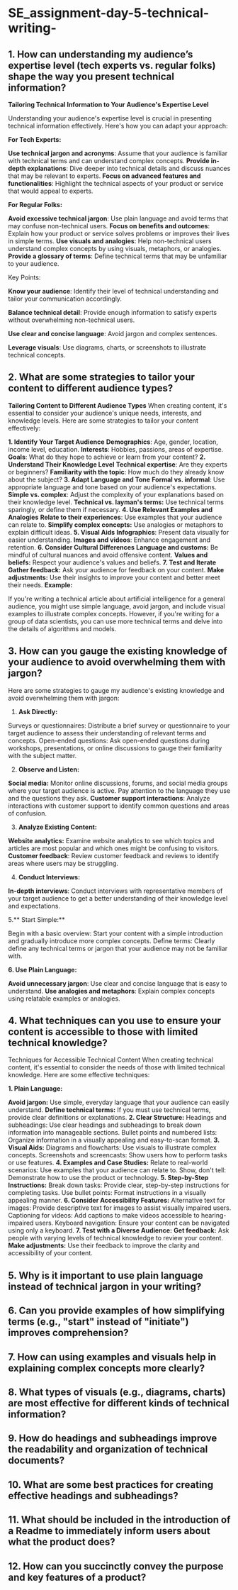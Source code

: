 # SE_assignment-day-5-technical-writing-
## 1. How can understanding my audience’s expertise level (tech experts vs. regular folks) shape the way you present technical information?

**Tailoring Technical Information to Your Audience's Expertise Level**

Understanding your audience's expertise level is crucial in presenting technical information effectively. Here's how you can adapt your approach:

**For Tech Experts:**

**Use technical jargon and acronyms**: Assume that your audience is familiar with technical terms and can understand complex concepts.
**Provide in-depth explanations**: Dive deeper into technical details and discuss nuances that may be relevant to experts.
**Focus on advanced features and functionalities**: Highlight the technical aspects of your product or service that would appeal to experts.

**For Regular Folks:**

**Avoid excessive technical jargon**: Use plain language and avoid terms that may confuse non-technical users.
**Focus on benefits and outcomes**: Explain how your product or service solves problems or improves their lives in simple terms.
**Use visuals and analogies**: Help non-technical users understand complex concepts by using visuals, metaphors, or analogies.
**Provide a glossary of terms**: Define technical terms that may be unfamiliar to your audience.

Key Points:

**Know your audience**: Identify their level of technical understanding and tailor your communication accordingly.

**Balance technical detail**: Provide enough information to satisfy experts without overwhelming non-technical users.

**Use clear and concise language**: Avoid jargon and complex sentences.

**Leverage visuals**: Use diagrams, charts, or screenshots to illustrate technical concepts.

## 2. What are some strategies to tailor your content to different audience types?

**Tailoring Content to Different Audience Types**
When creating content, it's essential to consider your audience's unique needs, interests, and knowledge levels. Here are some strategies to tailor your content effectively:

**1. Identify Your Target Audience**
**Demographics**: Age, gender, location, income level, education.
**Interests**: Hobbies, passions, areas of expertise.
**Goals**: What do they hope to achieve or learn from your content?
**2. Understand Their Knowledge Level**
**Technical expertise**: Are they experts or beginners?
**Familiarity with the topic**: How much do they already know about the subject?
**3. Adapt Language and Tone**
**Formal vs. informal**: Use appropriate language and tone based on your audience's expectations.
**Simple vs. complex**: Adjust the complexity of your explanations based on their knowledge level.
**Technical vs. layman's terms:** Use technical terms sparingly, or define them if necessary.
**4. Use Relevant Examples and Analogies**
**Relate to their experiences**: Use examples that your audience can relate to.
**Simplify complex concepts:** Use analogies or metaphors to explain difficult ideas.
**5. Visual Aids**
**Infographics**: Present data visually for easier understanding.
**Images and videos**: Enhance engagement and retention.
**6. Consider Cultural Differences**
**Language and customs:** Be mindful of cultural nuances and avoid offensive content.
**Values and beliefs:** Respect your audience's values and beliefs.
**7. Test and Iterate**
**Gather feedback:** Ask your audience for feedback on your content.
**Make adjustments:** Use their insights to improve your content and better meet their needs.
**Example:**

If you're writing a technical article about artificial intelligence for a general audience, you might use simple language, avoid jargon, and include visual examples to illustrate complex concepts. However, if you're writing for a group of data scientists, you can use more technical terms and delve into the details of algorithms and models.

## 3. How can you gauge the existing knowledge of your audience to avoid overwhelming them with jargon?

Here are some strategies to gauge my audience's existing knowledge and avoid overwhelming them with jargon:

1. **Ask Directly:**

Surveys or questionnaires: Distribute a brief survey or questionnaire to your target audience to assess their understanding of relevant terms and concepts.
Open-ended questions: Ask open-ended questions during workshops, presentations, or online discussions to gauge their familiarity with the subject matter.

2. **Observe and Listen:**

**Social media:** Monitor online discussions, forums, and social media groups where your target audience is active. Pay attention to the language they use and the questions they ask.
**Customer support interactions**: Analyze interactions with customer support to identify common questions and areas of confusion.

3. **Analyze Existing Content:**

**Website analytics:** Examine website analytics to see which topics and articles are most popular and which ones might be confusing to visitors.
**Customer feedback**: Review customer feedback and reviews to identify areas where users may be struggling.

4. **Conduct Interviews:**

**In-depth interviews**: Conduct interviews with representative members of your target audience to get a better understanding of their knowledge level and expectations.

5.** Start Simple:**

Begin with a basic overview: Start your content with a simple introduction and gradually introduce more complex concepts.
Define terms: Clearly define any technical terms or jargon that your audience may not be familiar with.

**6. Use Plain Language:**

**Avoid unnecessary jargon**: Use clear and concise language that is easy to understand.
**Use analogies and metaphors**: Explain complex concepts using relatable examples or analogies.

## 4. What techniques can you use to ensure your content is accessible to those with limited technical knowledge?

Techniques for Accessible Technical Content
When creating technical content, it's essential to consider the needs of those with limited technical knowledge. Here are some effective techniques:

**1. Plain Language:**

**Avoid jargon:** Use simple, everyday language that your audience can easily understand.
**Define technical terms:** If you must use technical terms, provide clear definitions or explanations.
**2. Clear Structure:**
Headings and subheadings: Use clear headings and subheadings to break down information into manageable sections.
Bullet points and numbered lists: Organize information in a visually appealing and easy-to-scan format.
**3. Visual Aids:**
Diagrams and flowcharts: Use visuals to illustrate complex concepts.
Screenshots and screencasts: Show users how to perform tasks or use features.
**4. Examples and Case Studies:**
Relate to real-world scenarios: Use examples that your audience can relate to.
Show, don't tell: Demonstrate how to use the product or technology.
**5. Step-by-Step Instructions:**
Break down tasks: Provide clear, step-by-step instructions for completing tasks.
Use bullet points: Format instructions in a visually appealing manner.
**6. Consider Accessibility Features:**
Alternative text for images: Provide descriptive text for images to assist visually impaired users.
Captioning for videos: Add captions to make videos accessible to hearing-impaired users.
Keyboard navigation: Ensure your content can be navigated using only a keyboard.
**7. Test with a Diverse Audience:**
**Get feedback:** Ask people with varying levels of technical knowledge to review your content.
**Make adjustments:** Use their feedback to improve the clarity and accessibility of your content.

## 5. Why is it important to use plain language instead of technical jargon in your writing?

## 6. Can you provide examples of how simplifying terms (e.g., "start" instead of "initiate") improves comprehension?

## 7. How can using examples and visuals help in explaining complex concepts more clearly?

## 8. What types of visuals (e.g., diagrams, charts) are most effective for different kinds of technical information?

## 9. How do headings and subheadings improve the readability and organization of technical documents?

## 10. What are some best practices for creating effective headings and subheadings?

## 11. What should be included in the introduction of a Readme to immediately inform users about what the product does?

## 12. How can you succinctly convey the purpose and key features of a product?
